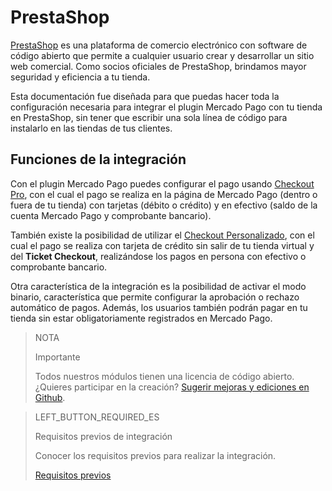 # PrestaShop
 
[PrestaShop](https://www.prestashop.com/es/) es una plataforma de comercio electrónico con software de código abierto que permite a cualquier usuario crear y desarrollar un sitio web comercial. Como socios oficiales de PrestaShop, brindamos mayor seguridad y eficiencia a tu tienda.
 
Esta documentación fue diseñada para que puedas hacer toda la configuración necesaria para integrar el plugin Mercado Pago con tu tienda en PrestaShop, sin tener que escribir una sola línea de código para instalarlo en las tiendas de tus clientes.
 
## Funciones de la integración
 
Con el plugin Mercado Pago puedes configurar el pago usando [Checkout Pro](https://www.mercadopago[FAKER][URL][DOMAIN]/developers/pt/guides/online-payments/checkout-pro/introduction), con el cual el pago se realiza en la página de Mercado Pago (dentro o fuera de tu tienda) con tarjetas (débito o crédito) y en efectivo (saldo de la cuenta Mercado Pago y comprobante bancario).
 
También existe la posibilidad de utilizar el [Checkout Personalizado](https://www.mercadopago[FAKER][URL][DOMAIN]/developers/pt/guides/online-payments/checkout-api/introduction), con el cual el pago se realiza con tarjeta de crédito sin salir de tu tienda virtual y del **Ticket Checkout**, realizándose los pagos en persona con efectivo o comprobante bancario.
 
Otra característica de la integración es la posibilidad de activar el modo binario, característica que permite configurar la aprobación o rechazo automático de pagos. Además, los usuarios también podrán pagar en tu tienda sin estar obligatoriamente registrados en Mercado Pago.
 
> NOTA
>
> Importante
>
> Todos nuestros módulos tienen una licencia de código abierto. ¿Quieres participar en la creación? [Sugerir mejoras y ediciones en Github](https://github.com/mercadopago/cart-prestashop-7).
 
> LEFT_BUTTON_REQUIRED_ES
>
> Requisitos previos de integración
>
> Conocer los requisitos previos para realizar la integración.
>
> [Requisitos previos](https://www.mercadopago[FAKER][URL][DOMAIN]/developers/pt/guides/plugins/prestashop/previous-requirements)